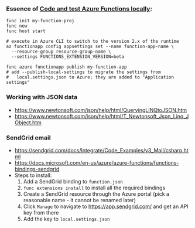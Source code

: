 ### Essence of [Code and test Azure Functions locally](https://docs.microsoft.com/en-us/azure/azure-functions/functions-run-local):

    func init my-function-proj
    func new
    func host start

    # execute in Azure CLI to switch to the version 2.x of the runtime
    az functionapp config appsettings set --name function-app-name \
      --resource-group resource-group-name \
      --settings FUNCTIONS_EXTENSION_VERSION=beta

    func azure functionapp publish my-function-app
    # add --publish-local-settings to migrate the settings from
    #   local.settings.json to Azure; they are added to "Application settings"

### Working with JSON data

 - https://www.newtonsoft.com/json/help/html/QueryingLINQtoJSON.htm
 - https://www.newtonsoft.com/json/help/html/T_Newtonsoft_Json_Linq_JObject.htm

### SendGrid email

 - https://sendgrid.com/docs/Integrate/Code_Examples/v3_Mail/csharp.html
 - https://docs.microsoft.com/en-us/azure/azure-functions/functions-bindings-sendgrid
 - Steps to install:
   1. Add a SendGrid binding to `function.json`
   1. `func extensions install` to install all the required bindings
   1. Create a SendGrid resource through the Azure portal (pick a reasonable 
      name - it cannot be renamed later)
   1. Click `Manage` to navigate to https://app.sendgrid.com/ and get an API key from there
   1. Add the key to `local.settings.json`
